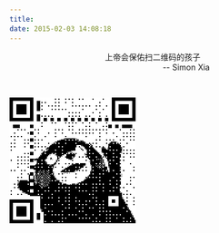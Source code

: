 ```yaml
---
title: 
date: 2015-02-03 14:08:18
---
```



<p style="text-align: center;">
上帝会保佑扫二维码的孩子<br>
&nbsp;&nbsp;&nbsp;&nbsp;&nbsp;&nbsp;&nbsp;&nbsp;&nbsp;&nbsp;&nbsp;&nbsp;&nbsp;&nbsp;&nbsp;&nbsp; &nbsp;&nbsp;&nbsp;&nbsp;&nbsp;&nbsp;&nbsp;&nbsp;&nbsp;&nbsp;&nbsp;&nbsp; -- Simon Xia
</p>

<br>

![](/img/wechat_pay.png)
